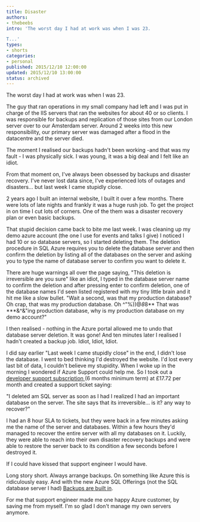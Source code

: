 ```yaml
---
title: Disaster
authors:
- thebeebs
intro: 'The worst day I had at work was when I was 23.

T...'
types:
- shorts
categories:
- personal
published: 2015/12/10 12:00:00
updated: 2015/12/10 13:00:00
status: archived
---
```


The worst day I had at work was when I was 23.

The guy that ran operations in my small company had left and I was put in charge of the IIS servers that ran the websites for about 40 or so clients. I was responsible for backups and replication of those sites from our London server over to our Amsterdam server. Around 2 weeks into this new responsibility, our primary server was damaged after a flood in the datacentre and the server died.

The moment I realised our backups hadn't been working -and that was my fault - I was physically sick. I was young, it was a big deal and I felt like an idiot.

From that moment on, I've always been obsessed by backups and disaster recovery. I've never lost data since, I've experienced lots of outages and disasters... but last week I came stupidly close.

2 years ago I built an internal website, I built it over a few months. There were lots of late nights and frankly it was a huge rush job. To get the project in on time I cut lots of corners. One of the them was a disaster recovery plan or even basic backups.

That stupid decision came back to bite me last week. I was cleaning up my demo azure account (the one I use for events and talks I give) I noticed I had 10 or so database servers, so I started deleting them. The deletion procedure in SQL Azure requires you to delete the database server and then confirm the deletion by listing all of the databases on the server and asking you to type the name of database server to confirm you want to delete it.

There are huge warnings all over the page saying, "This deletion is irreversible are you sure" like an idiot, I typed in the database server name to confirm the deletion and after pressing enter to confirm deletion, one of the database names I'd seen listed registered with my tiny little brain and it hit me like a slow bullet. "Wait a second, was that my production database? Oh crap, that was my production database. Oh ^"%))@*8*8** That was ***&^&"ing production database, why is my production database on my demo account?"

I then realised - nothing in the Azure portal allowed me to undo that database server deletion. It was gone! And ten minutes later I realised I hadn't created a backup job. Idiot, Idiot, Idiot.

I did say earlier "Last week I came stupidly close" in the end, I didn't lose the database. I went to bed thinking I'd destroyed the website. I'd lost every last bit of data, I couldn't believe my stupidity. When I woke up in the morning I wondered if Azure Support could help me. So I took out a [developer support subscription ](http://azure.microsoft.com/en-us/support/plans/?WT.mc_id=Support_Plan_510979)(6 months minimum term) at £17.72 per month and created a support ticket saying:

"I deleted am SQL server as soon as I had I realized I had an important database on the server. The site says that its irreversible... is it? any way to recover?"

I had an 8 hour SLA to tickets, but they were back in a few minutes asking me the name of the server and databases. Within a few hours they'd managed to recover the entire server with all my databases on it. Luckily, they were able to reach into their own disaster recovery backups and were able to restore the server back to its condition a few seconds before I destroyed it.

If I could have kissed that support engineer I would have.

Long story short. Always arrange backups. On something like Azure this is ridiculously easy. And with the new Azure SQL Offerings (not the SQL database server I had) [Backups are built in](https://msdn.microsoft.com/en-us/library/azure/jj650016.aspx).

For me that support engineer made me one happy Azure customer, by saving me from myself. I'm so glad I don't manage my own servers anymore.